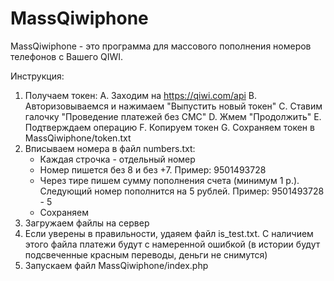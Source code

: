 # MassQiwiphone

MassQiwiphone - это программа для массового пополнения номеров телефонов с Вашего QIWI.

Инструкция:
1. Получаем токен:
	A. Заходим на https://qiwi.com/api
	B. Авторизовываемся и нажимаем "Выпустить новый токен"
	C. Ставим галочку "Проведение платежей без СМС"
	D. Жмем "Продолжить"
	E. Подтверждаем операцию
	F. Копируем токен
	G. Сохраняем токен в MassQiwiphone/token.txt
2. Вписываем номера в файл numbers.txt:
	* Каждая строчка - отдельный номер
	* Номер пишется без 8 и без +7. Пример: 9501493728
	* Через тире пишем сумму пополнения счета (минимум 1 р.). Следующий номер пополнится на 5 рублей. Пример: 9501493728 - 5
	* Сохраняем
3. Загружаем файлы на сервер
4. Если уверены в правильности, удаяем файл is_test.txt. С наличием этого файла платежи будут с намеренной ошибкой (в истории будут подсвеченные красным переводы, деньги не снимутся)
5. Запускаем файл MassQiwiphone/index.php